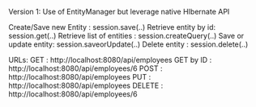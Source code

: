 Version 1: Use of EntityManager but leverage native HIbernate API

 Create/Save new Entity : session.save(..)
 Retrieve entity by id: session.get(..)
 Retrieve list of entities : session.createQuery(..)
 Save or update entity: session.saveorUpdate(..)
 Delete entity : session.delete(..)
 
URLs:
 GET : http://localhost:8080/api/employees
 GET by ID : http://localhost:8080/api/employees/6
 POST : http://localhost:8080/api/employees
 PUT : http://localhost:8080/api/employees
 DELETE : http://localhost:8080/api/employees/6
 

 
 